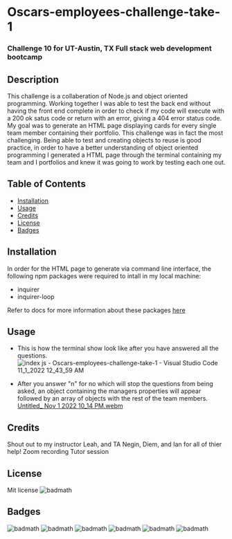 # Oscars-employees-challenge-take-1
### Challenge 10 for UT-Austin, TX Full stack web development bootcamp

## Description

This challenge is a collaberation of Node.js and object oriented programming. Working together I was able to test the back end without having the front end complete in order to check if my code will execute with a 200 ok satus code or return with an error, giving a 404 error status code. My goal was to generate an HTML page displaying cards for every single team member containing their portfolio. This challenge was in fact the most challenging. Being able to test and creating objects to reuse is good practice, in order to have a better understanding of object oriented programming I generated a HTML page through the terminal containing my team and I portfolios and knew it was going to work by testing each one out.

## Table of Contents 

- [Installation](#installation)
- [Usage](#usage)
- [Credits](#credits)
- [License](#license)
- [Badges](#badges)


## Installation

In order for the HTML page to generate via command line interface, the following npm packages were required to intall in my local machine:

- inquirer
- inquirer-loop

Refer to docs for more information about these packages [here](https://www.npmjs.com/package/inquirer)

## Usage

- This is how the terminal show look like after you have answered all the questions.
![index js - Oscars-employees-challenge-take-1 - Visual Studio Code 11_1_2022 12_43_59 AM](https://user-images.githubusercontent.com/112797175/199402079-52e03f3c-8022-4ced-8a68-13b023e535aa.png)


- After you answer "n" for no which will stop the questions from being asked, an object containing the managers properties will appear followed by an array of objects with the rest of the team members.
[Untitled_ Nov 1 2022 10_14 PM.webm](https://user-images.githubusercontent.com/112797175/199402742-f5de2a70-ca09-451c-835a-e792b91fcdf0.webm)

## Credits

Shout out to my instructor Leah, and TA Negin, Diem, and Ian for all of thier help!
Zoom recording
Tutor session

## License

Mit license 
![badmath](https://img.shields.io/badge/License-MIT-brightgreen)

## Badges

![badmath](https://img.shields.io/github/languages/top/lernantino/badmath)
![badmath](https://img.shields.io/github/followers/LilOTechGod?color=blue&logoColor=blue&style=social)
![badmath](https://img.shields.io/discord/1033411910445563924?color=purple&logoColor=red)
![badmath](https://img.shields.io/badge/GitHub-LilOTechGod-yellowgreen)
![badmath](https://img.shields.io/badge/Save-Trees-brightgreen)
![badmath](https://img.shields.io/badge/Happy-Coding-red)
